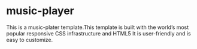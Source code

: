 # music-player
This is a music-plater template.This template is built with the world’s most popular responsive CSS infrastructure and HTML5
It is user-friendly and is easy to customize.
